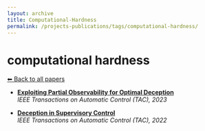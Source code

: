 ```yaml
---
layout: archive
title: Computational-Hardness
permalink: /projects-publications/tags/computational-hardness/
---
```


# computational hardness
[⬅ Back to all papers](../../)

- **[Exploiting Partial Observability for Optimal Deception](../papers.md)**  
  *IEEE Transactions on Automatic Control (TAC), 2023*

- **[Deception in Supervisory Control](../papers.md)**  
  *IEEE Transactions on Automatic Control (TAC), 2022*